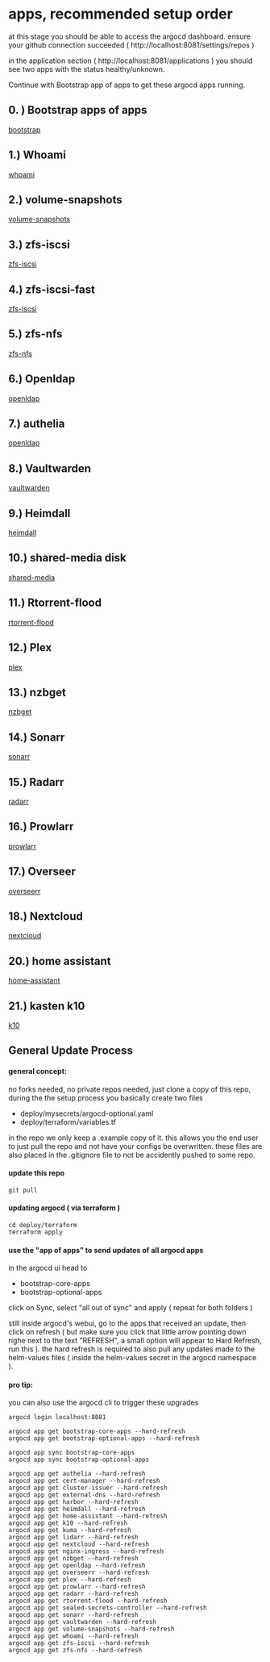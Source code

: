 # apps, recommended setup order
at this stage you should be able to access the argocd dashboard. ensure your github connection succeeded ( http://localhost:8081/settings/repos )

in the application section ( http://localhost:8081/applications ) you should see two apps with the status healthy/unknown.

Continue with Bootstrap app of apps to get these argocd apps running.

## 0. ) Bootstrap apps of apps
[bootstrap](bootstrap/README.md)

## 1.) Whoami
[whoami](whoami/README.md)

## 2.) volume-snapshots
[volume-snapshots](volume-snapshots/README.md)

## 3.) zfs-iscsi
[zfs-iscsi](zfs-iscsi/README.md)

## 4.) zfs-iscsi-fast
[zfs-iscsi](zfs-iscsi-fast/README.md)

## 5.) zfs-nfs
[zfs-nfs](zfs-nfs/README.md)

## 6.) Openldap
[openldap](openldap/README.md)

## 7.) authelia
[openldap](authelia/README.md)

## 8.) Vaultwarden
[vaultwarden](vaultwarden/README.md)

## 9.) Heimdall
[heimdall](heimdall/README.md)

## 10.) shared-media disk
[shared-media](shared-media/README.md)

## 11.) Rtorrent-flood
[rtorrent-flood](rtorrent-flood/README.md)

## 12.) Plex
[plex](plex/README.md)

## 13.) nzbget
[nzbget](nzbget/README.md)

## 14.) Sonarr
[sonarr](sonarr/README.md)

## 15.) Radarr
[radarr](radarr/README.md)

## 16.) Prowlarr
[prowlarr](prowlarr/README.md)

## 17.) Overseer
[overseerr](overseerr/README.md)

## 18.) Nextcloud
[nextcloud](nextcloud/README.md)

## 20.) home assistant
[home-assistant](home-assistant/README.md)

## 21.) kasten k10
[k10](k10/README.md)


## General Update Process

#### general concept:

no forks needed, no private repos needed, just clone a copy of this repo, during the the setup process you basically create two files
- deploy/mysecrets/argocd-optional.yaml
- deploy/terraform/variables.tf

in the repo we only keep a .example copy of it. this allows you the end user to just pull the repo and not have your configs be overwritten. these files are also placed in the .gitignore file to not be accidently pushed to some repo. 

#### update this repo
```
git pull
```

#### updating argocd ( via terraform )
```
cd deploy/terraform
terraform apply
```

#### use the "app of apps" to send updates of all argocd apps
in the argocd ui head to
- bootstrap-core-apps
- bootstrap-optional-apps

click on Sync, select "all out of sync" and apply ( repeat for both folders )

still inside argocd's webui, go to the apps that received an update, then click on refresh ( but make sure you click that little arrow pointing down righe next to the text "REFRESH", a small option will appear to Hard Refresh, run this ). the hard refresh is required to also pull any updates made to the helm-values files ( inside the helm-values secret in the argocd namespace ).


#### pro tip:
you can also use the argocd cli to trigger these upgrades

```
argocd login localhost:8081

argocd app get bootstrap-core-apps --hard-refresh
argocd app get bootstrap-optional-apps --hard-refresh

argocd app sync bootstrap-core-apps
argocd app sync bootstrap-optional-apps

argocd app get authelia --hard-refresh
argocd app get cert-manager --hard-refresh
argocd app get cluster-issuer --hard-refresh
argocd app get external-dns --hard-refresh
argocd app get harbor --hard-refresh
argocd app get heimdall --hard-refresh
argocd app get home-assistant --hard-refresh
argocd app get k10 --hard-refresh
argocd app get kuma --hard-refresh
argocd app get lidarr --hard-refresh
argocd app get nextcloud --hard-refresh
argocd app get nginx-ingress --hard-refresh
argocd app get nzbget --hard-refresh
argocd app get openldap --hard-refresh
argocd app get overseerr --hard-refresh
argocd app get plex --hard-refresh
argocd app get prowlarr --hard-refresh
argocd app get radarr --hard-refresh
argocd app get rtorrent-flood --hard-refresh
argocd app get sealed-secrets-controller --hard-refresh
argocd app get sonarr --hard-refresh
argocd app get vaultwarden --hard-refresh
argocd app get volume-snapshots --hard-refresh
argocd app get whoami --hard-refresh
argocd app get zfs-iscsi --hard-refresh
argocd app get zfs-nfs --hard-refresh
```